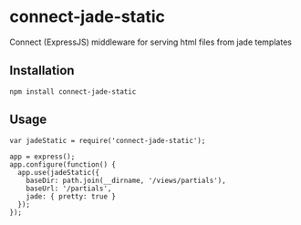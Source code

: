 connect-jade-static
===================

Connect (ExpressJS) middleware for serving html files from jade templates

## Installation

    npm install connect-jade-static


## Usage

    var jadeStatic = require('connect-jade-static');

    app = express();
    app.configure(function() {
      app.use(jadeStatic({
        baseDir: path.join(__dirname, '/views/partials'),
        baseUrl: '/partials',
        jade: { pretty: true }
      });
    });
